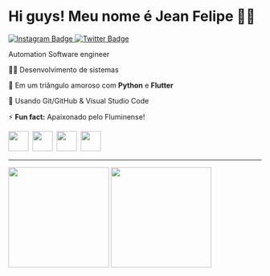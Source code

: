 

# Hi guys! Meu nome é Jean Felipe 👩‍💻

<div id="badges">  
  
  <a href = "https://www.instagram.com/_jeanzz/">
    <img src="https://img.shields.io/badge/Instagram-1e0e31?style=for-the-badge&logo=instagram&logoColor=white" alt="Instagram Badge"/>
  </a>
  
  <a href = "https://twitter.com/_jeanzzx">
    <img src="https://img.shields.io/badge/Twitter-d83b7d?style=for-the-badge&logo=twitter&logoColor=white" alt="Twitter Badge"/>
  </a>
</div>

Automation Software engineer

:man_student: Desenvolvimento de sistemas


💙 Em um triângulo amoroso com **Python** e **Flutter**


🧰 Usando Git/GitHub & Visual Studio Code

⚡ **Fun fact:** Apaixonado pelo Fluminense!
<div>
<img src="https://cdn.jsdelivr.net/gh/devicons/devicon@latest/icons/css3/css3-plain-wordmark.svg"
width="40" height="40"/>&nbsp;
<img src="https://cdn.jsdelivr.net/gh/devicons/devicon@latest/icons/html5/html5-plain-wordmark.svg"
width="40" height="40"/>&nbsp;
<img src="https://cdn.jsdelivr.net/gh/devicons/devicon/icons/python/python-original-wordmark.svg"
width="40" height="40"/>&nbsp;
<img src="https://cdn.jsdelivr.net/gh/devicons/devicon@latest/icons/django/django-plain.svg"
width="40" height="40"/>&nbsp;
</div>

---  
<div align = "left">  
  <img height = "200em" src="https://github-readme-stats.vercel.app/api?username=FelipeDev61&show_icons=true&show_icons=true&theme=bear&count_private=true" />
  <img height = "200em" src="https://github-readme-stats.vercel.app/api/top-langs/?username=FelipeDev61&show_icons=true&theme=bear&count_private=true"/>
</div>
